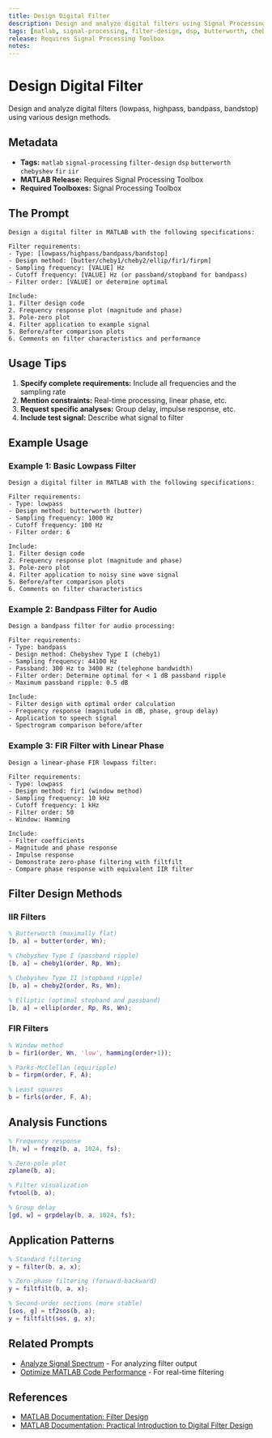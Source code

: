 ```yaml
---
title: Design Digital Filter
description: Design and analyze digital filters using Signal Processing Toolbox
tags: [matlab, signal-processing, filter-design, dsp, butterworth, chebyshev, fir, iir]
release: Requires Signal Processing Toolbox
notes:
---
```


# Design Digital Filter

Design and analyze digital filters (lowpass, highpass, bandpass, bandstop) using various design methods.

## Metadata

- **Tags:** `matlab` `signal-processing` `filter-design` `dsp` `butterworth` `chebyshev` `fir` `iir`
- **MATLAB Release:** Requires Signal Processing Toolbox
- **Required Toolboxes:** Signal Processing Toolbox

## The Prompt

```text
Design a digital filter in MATLAB with the following specifications:

Filter requirements:
- Type: [lowpass/highpass/bandpass/bandstop]
- Design method: [butter/cheby1/cheby2/ellip/fir1/firpm]
- Sampling frequency: [VALUE] Hz
- Cutoff frequency: [VALUE] Hz (or passband/stopband for bandpass)
- Filter order: [VALUE] or determine optimal

Include:
1. Filter design code
2. Frequency response plot (magnitude and phase)
3. Pole-zero plot
4. Filter application to example signal
5. Before/after comparison plots
6. Comments on filter characteristics and performance
```

## Usage Tips

1. **Specify complete requirements:** Include all frequencies and the sampling rate
2. **Mention constraints:** Real-time processing, linear phase, etc.
3. **Request specific analyses:** Group delay, impulse response, etc.
4. **Include test signal:** Describe what signal to filter

## Example Usage

### Example 1: Basic Lowpass Filter

```
Design a digital filter in MATLAB with the following specifications:

Filter requirements:
- Type: lowpass
- Design method: butterworth (butter)
- Sampling frequency: 1000 Hz
- Cutoff frequency: 100 Hz
- Filter order: 6

Include:
1. Filter design code
2. Frequency response plot (magnitude and phase)
3. Pole-zero plot
4. Filter application to noisy sine wave signal
5. Before/after comparison plots
6. Comments on filter characteristics
```

### Example 2: Bandpass Filter for Audio

```
Design a bandpass filter for audio processing:

Filter requirements:
- Type: bandpass
- Design method: Chebyshev Type I (cheby1)
- Sampling frequency: 44100 Hz
- Passband: 300 Hz to 3400 Hz (telephone bandwidth)
- Filter order: Determine optimal for < 1 dB passband ripple
- Maximum passband ripple: 0.5 dB

Include:
- Filter design with optimal order calculation
- Frequency response (magnitude in dB, phase, group delay)
- Application to speech signal
- Spectrogram comparison before/after
```

### Example 3: FIR Filter with Linear Phase

```
Design a linear-phase FIR lowpass filter:

Filter requirements:
- Type: lowpass
- Design method: fir1 (window method)
- Sampling frequency: 10 kHz
- Cutoff frequency: 1 kHz
- Filter order: 50
- Window: Hamming

Include:
- Filter coefficients
- Magnitude and phase response
- Impulse response
- Demonstrate zero-phase filtering with filtfilt
- Compare phase response with equivalent IIR filter
```

## Filter Design Methods

### IIR Filters
```matlab
% Butterworth (maximally flat)
[b, a] = butter(order, Wn);

% Chebyshev Type I (passband ripple)
[b, a] = cheby1(order, Rp, Wn);

% Chebyshev Type II (stopband ripple)
[b, a] = cheby2(order, Rs, Wn);

% Elliptic (optimal stopband and passband)
[b, a] = ellip(order, Rp, Rs, Wn);
```

### FIR Filters
```matlab
% Window method
b = fir1(order, Wn, 'low', hamming(order+1));

% Parks-McClellan (equiripple)
b = firpm(order, F, A);

% Least squares
b = firls(order, F, A);
```

## Analysis Functions

```matlab
% Frequency response
[h, w] = freqz(b, a, 1024, fs);

% Zero-pole plot
zplane(b, a);

% Filter visualization
fvtool(b, a);

% Group delay
[gd, w] = grpdelay(b, a, 1024, fs);
```

## Application Patterns

```matlab
% Standard filtering
y = filter(b, a, x);

% Zero-phase filtering (forward-backward)
y = filtfilt(b, a, x);

% Second-order sections (more stable)
[sos, g] = tf2sos(b, a);
y = filtfilt(sos, g, x);
```

## Related Prompts

- [Analyze Signal Spectrum](analyze-signal-spectrum.md) - For analyzing filter output
- [Optimize MATLAB Code Performance](../matlab-core-programming/optimize-code-performance.md) - For real-time filtering

## References

- [MATLAB Documentation: Filter Design](https://www.mathworks.com/help/signal/filter-design.html)
- [MATLAB Documentation: Practical Introduction to Digital Filter Design](https://www.mathworks.com/help/signal/ug/practical-introduction-to-digital-filter-design.html)
